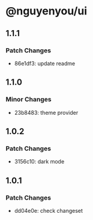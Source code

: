 # @nguyenyou/ui

## 1.1.1

### Patch Changes

- 86e1df3: update readme

## 1.1.0

### Minor Changes

- 23b8483: theme provider

## 1.0.2

### Patch Changes

- 3156c10: dark mode

## 1.0.1

### Patch Changes

- dd04e0e: check changeset
